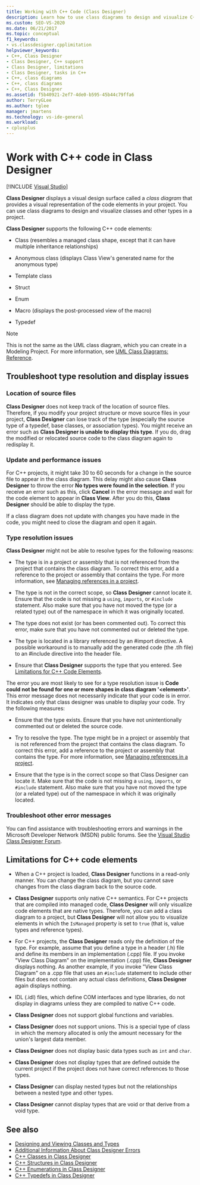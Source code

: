```yaml
---
title: Working with C++ Code (Class Designer)
description: Learn how to use class diagrams to design and visualize C++ code element, classes, and other types in a project.
ms.custom: SEO-VS-2020
ms.date: 06/21/2017
ms.topic: conceptual
f1_keywords:
- vs.classdesigner.cpplimitation
helpviewer_keywords:
- C++, Class Designer
- Class Designer, C++ support
- Class Designer, limitations
- Class Designer, tasks in C++
- C++, class diagrams
- C++, class diagrams
- C++, Class Designer
ms.assetid: f5b40921-2ef7-4de0-b595-45b44c79ffa6
author: TerryGLee
ms.author: tglee
manager: jmartens
ms.technology: vs-ide-general
ms.workload:
- cplusplus
---
```

# Work with C++ code in Class Designer

 [!INCLUDE [Visual Studio](~/includes/applies-to-version/vs-windows-only.md)]

**Class Designer** displays a visual design surface called a *class diagram* that provides a visual representation of the code elements in your project. You can use class diagrams to design and visualize classes and other types in a project.

**Class Designer** supports the following C++ code elements:

- Class (resembles a managed class shape, except that it can have multiple inheritance relationships)

- Anonymous class (displays Class View's generated name for the anonymous type)

- Template class

- Struct

- Enum

- Macro (displays the post-processed view of the macro)

- Typedef

> [!NOTE]
> This is not the same as the UML class diagram, which you can create in a Modeling Project. For more information, see [UML Class Diagrams: Reference](../../modeling/what-s-new-for-design-in-visual-studio.md).

## Troubleshoot type resolution and display issues

### Location of source files

**Class Designer** does not keep track of the location of source files. Therefore, if you modify your project structure or move source files in your project, **Class Designer** can lose track of the type (especially the source type of a typedef, base classes, or association types). You might receive an error such as **Class Designer is unable to display this type**. If you do, drag the modified or relocated source code to the class diagram again to redisplay it.

### Update and performance issues

For C++ projects, it might take 30 to 60 seconds for a change in the source file to appear in the class diagram. This delay might also cause **Class Designer** to throw the error **No types were found in the selection**. If you receive an error such as this, click **Cancel** in the error message and wait for the code element to appear in **Class View**. After you do this, **Class Designer** should be able to display the type.

If a class diagram does not update with changes you have made in the code, you might need to close the diagram and open it again.

### Type resolution issues

**Class Designer** might not be able to resolve types for the following reasons:

- The type is in a project or assembly that is not referenced from the project that contains the class diagram. To correct this error, add a reference to the project or assembly that contains the type. For more information, see [Managing references in a project](../managing-references-in-a-project.md).

- The type is not in the correct scope, so **Class Designer** cannot locate it. Ensure that the code is not missing a `using`, `imports`, or `#include` statement. Also make sure that you have not moved the type (or a related type) out of the namespace in which it was originally located.

- The type does not exist (or has been commented out). To correct this error, make sure that you have not commented out or deleted the type.

- The type is located in a library referenced by an #import directive. A possible workaround is to manually add the generated code (the .tlh file) to an #include directive into the header file.

- Ensure that **Class Designer** supports the type that you entered. See [Limitations for C++ Code Elements](#limitations-for-c-code-elements).

The error you are most likely to see for a type resolution issue is **Code could not be found for one or more shapes in class diagram '\<element>'**. This error message does not necessarily indicate that your code is in error. It indicates only that class designer was unable to display your code. Try the following measures:

- Ensure that the type exists. Ensure that you have not unintentionally commented out or deleted the source code.

- Try to resolve the type. The type might be in a project or assembly that is not referenced from the project that contains the class diagram. To correct this error, add a reference to the project or assembly that contains the type. For more information, see [Managing references in a project](../managing-references-in-a-project.md).

- Ensure that the type is in the correct scope so that Class Designer can locate it. Make sure that the code is not missing a `using`, `imports`, or `#include` statement. Also make sure that you have not moved the type (or a related type) out of the namespace in which it was originally located.

### Troubleshoot other error messages

You can find assistance with troubleshooting errors and warnings in the Microsoft Developer Network (MSDN) public forums. See the [Visual Studio Class Designer Forum](https://social.msdn.microsoft.com/Forums/en-US/home?forum=vsclassdesigner).

## Limitations for C++ code elements

- When a C++ project is loaded, **Class Designer** functions in a read-only manner. You can change the class diagram, but you cannot save changes from the class diagram back to the source code.

- **Class Designer** supports only native C++ semantics. For C++ projects that are compiled into managed code, **Class Designer** will only visualize code elements that are native types. Therefore, you can add a class diagram to a project, but **Class Designer** will not allow you to visualize elements in which the `IsManaged` property is set to `true` (that is, value types and reference types).

- For C++ projects, the **Class Designer** reads only the definition of the type. For example, assume that you define a type in a header (.h) file and define its members in an implementation (.cpp) file. If you invoke "View Class Diagram" on the implementation (.cpp) file, **Class Designer** displays nothing. As another example, if you invoke "View Class Diagram" on a .cpp file that uses an `#include` statement to include other files but does not contain any actual class definitions, **Class Designer** again displays nothing.

- IDL (.idl) files, which define COM interfaces and type libraries, do not display in diagrams unless they are compiled to native C++ code.

- **Class Designer** does not support global functions and variables.

- **Class Designer** does not support unions. This is a special type of class in which the memory allocated is only the amount necessary for the union's largest data member.

- **Class Designer** does not display basic data types such as `int` and `char`.

- **Class Designer** does not display types that are defined outside the current project if the project does not have correct references to those types.

- **Class Designer** can display nested types but not the relationships between a nested type and other types.

- **Class Designer** cannot display types that are void or that derive from a void type.

## See also

- [Designing and Viewing Classes and Types](designing-and-viewing-classes-and-types.md)
- [Additional Information About Class Designer Errors](additional-information-about-errors.md)
- [C++ Classes in Class Designer](visual-cpp-classes.md)
- [C++ Structures in Class Designer](visual-cpp-structures.md)
- [C++ Enumerations in Class Designer](visual-cpp-enumerations.md)
- [C++ Typedefs in Class Designer](visual-cpp-typedefs.md)
